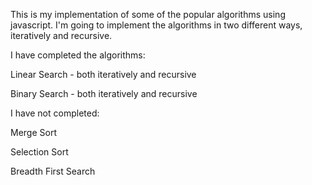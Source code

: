 This is my implementation of some of the popular algorithms using javascript.
I'm going to implement the algorithms in two different ways, iteratively and recursive.

I have completed the algorithms:

Linear Search - both iteratively and recursive

Binary Search - both iteratively and recursive


I have not completed:

Merge Sort

Selection Sort

Breadth First Search